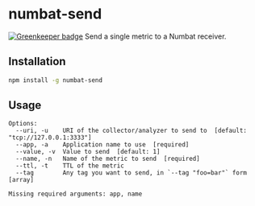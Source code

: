 # numbat-send

[![Greenkeeper badge](https://badges.greenkeeper.io/numbat-metrics/numbat-send.svg)](https://greenkeeper.io/)
Send a single metric to a Numbat receiver.

## Installation
```sh
npm install -g numbat-send
```

## Usage
```
Options:
  --uri, -u    URI of the collector/analyzer to send to  [default: "tcp://127.0.0.1:3333"]
  --app, -a    Application name to use  [required]
  --value, -v  Value to send  [default: 1]
  --name, -n   Name of the metric to send  [required]
  --ttl, -t    TTL of the metric
  --tag        Any tag you want to send, in `--tag "foo=bar"` form  [array]

Missing required arguments: app, name
```
